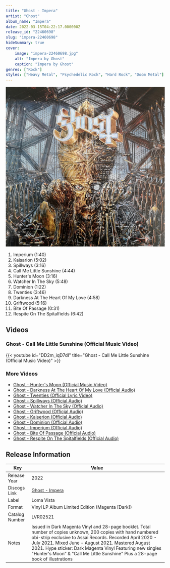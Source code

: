 ```yaml
---
title: "Ghost - Impera"
artist: "Ghost"
album_name: "Impera"
date: 2022-03-15T04:22:17.000000Z
release_id: "22460698"
slug: "impera-22460698"
hideSummary: true
cover:
    image: "impera-22460698.jpg"
    alt: "Impera by Ghost"
    caption: "Impera by Ghost"
genres: ["Rock"]
styles: ["Heavy Metal", "Psychedelic Rock", "Hard Rock", "Doom Metal"]
---
```


![Impera by Ghost](impera-22460698.jpg)

<!-- section break -->

1. Imperium (1:40)
2. Kaisarion (5:02)
3. Spillways (3:16)
4. Call Me Little Sunshine  (4:44)
5. Hunter's Moon  (3:16)
6. Watcher In The Sky (5:48)
7. Dominion (1:22)
8. Twenties (3:46)
9. Darkness At The Heart Of My Love (4:58)
10. Griftwood (5:16)
11. Bite Of Passage  (0:31)
12. Respite On The Spitalfields (6:42)

<!-- section break -->




## Videos
### Ghost - Call Me Little Sunshine (Official Music Video)
{{< youtube id="DD2m_iqD7dI" title="Ghost - Call Me Little Sunshine (Official Music Video)" >}}<br>

### More Videos

- [Ghost - Hunter's Moon (Official Music Video)](https://www.youtube.com/watch?v=rtkaUZvMaG8)
- [Ghost - Darkness At The Heart Of My Love (Official Audio)](https://www.youtube.com/watch?v=tzXFZuB1wSQ)
- [Ghost - Twenties (Official Lyric Video)](https://www.youtube.com/watch?v=nQ-pxlKgiTI)
- [Ghost - Spillways (Official Audio)](https://www.youtube.com/watch?v=wFxXpPAFnks)
- [Ghost - Watcher In The Sky (Official Audio)](https://www.youtube.com/watch?v=0mGr5bMItQY)
- [Ghost - Griftwood (Official Audio)](https://www.youtube.com/watch?v=d6WA06fNscc)
- [Ghost - Kaiserion (Official Audio)](https://www.youtube.com/watch?v=kt6Ss5r7-qo)
- [Ghost - Dominion (Official Audio)](https://www.youtube.com/watch?v=N1U7buIoHqc)
- [Ghost - Imperium (Official Audio)](https://www.youtube.com/watch?v=iuYxW_RiSaw)
- [Ghost - Bite Of Passage (Official Audio)](https://www.youtube.com/watch?v=C2pLkzpevao)
- [Ghost - Respite On The Spitalfields (Official Audio)](https://www.youtube.com/watch?v=JA21qOo2mWs)


## Release Information
|  Key           | Value                                                |
| ---------------| ---------------------------------------------------- |
| Release Year   | 2022                                   |
| Discogs Link   | [Ghost - Impera](https://www.discogs.com/release/22460698-Ghost-Impera) |
| Label          | Loma Vista |
| Format         | Vinyl LP Album Limited Edition (Magenta [Dark]) |
| Catalog Number | LVR02521 |
| Notes | Issued in Dark Magenta Vinyl and 28-page booklet. Total number of copies unknown, 200 copies with hand numbered obi-strip exclusive to Assai Records.   Recorded April 2020 - July 2021. Mixed June - August 2021. Mastered August 2021.  Hype sticker: Dark Magenta Vinyl Featuring new singles "Hunter's Moon" & "Call Me Little Sunshine"  Plus a 28-page book of illustrations   |